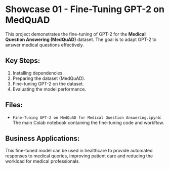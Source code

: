 # Showcase 01 - Fine-Tuning GPT-2 on MedQuAD

This project demonstrates the fine-tuning of GPT-2 for the **Medical Question Answering (MedQuAD)** dataset. The goal is to adapt GPT-2 to answer medical questions effectively.

## Key Steps:
1. Installing dependencies.
2. Preparing the dataset (MedQuAD).
3. Fine-tuning GPT-2 on the dataset.
4. Evaluating the model performance.

## Files:
- `Fine-Tuning GPT-2 on MedQuAD for Medical Question Answering.ipynb`: The main Colab notebook containing the fine-tuning code and workflow.

## Business Applications:
This fine-tuned model can be used in healthcare to provide automated responses to medical queries, improving patient care and reducing the workload for medical professionals.

